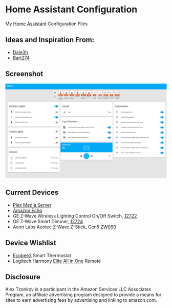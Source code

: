 # Home Assistant Configuration

My [Home Assistant](https://home-assistant.io/) Configuration Files

## Ideas and Inspiration From:

- [Dale3h](https://github.com/dale3h/homeassistant-config) 
- [Bart274](https://github.com/Bart274/icloudplatform)

## Screenshot
![UI](screenshot.png)

## Current Devices
- [Plex Media Server](https://www.plex.tv/)
- [Amazon Echo](https://www.amazon.com/gp/product/B00X4WHP5E/ref=as_li_tl?ie=UTF8&camp=1789&creative=9325&creativeASIN=B00X4WHP5E&linkCode=as2&tag=tzonkov-20&linkId=3add3da278c91b57f14ee4b5aa941d97)
- GE Z-Wave Wireless Lighting Control On/Off Switch, [12722](https://www.amazon.com/gp/product/B0035YRCR2/ref=as_li_tl?ie=UTF8&camp=1789&creative=9325&creativeASIN=B0035YRCR2&linkCode=as2&tag=tzonkov-20&linkId=d9efe53d35604f066b32f9da809d1f28)
- GE Z-Wave Smart Dimmer, [12724](https://www.amazon.com/gp/product/B006LQFHN2/ref=as_li_tl?ie=UTF8&camp=1789&creative=9325&creativeASIN=B006LQFHN2&linkCode=as2&tag=tzonkov-20&linkId=4dbb2b7892e8abf6c15401de9a6c7ed4)
- Aeon Labs Aeotec Z-Wave Z-Stick, Gen5 [ZW090](https://www.amazon.com/gp/product/B00X0AWA6E/ref=as_li_tl?ie=UTF8&camp=1789&creative=9325&creativeASIN=B00X0AWA6E&linkCode=as2&tag=tzonkov-20&linkId=18633d8d0e7ed9c80804ae8b5699c941)

## Device Wishlist
- [Ecobee3](https://www.amazon.com/gp/product/B00ZIRV39M/ref=as_li_tl?ie=UTF8&camp=1789&creative=9325&creativeASIN=B00ZIRV39M&linkCode=as2&tag=tzonkov-20&linkId=092b7b794b3b6c099e94a5f6cfbb33af) Smart Thermostat
- Logitech Harmony [Elite All in One](https://www.amazon.com/gp/product/B014PDFP9S/ref=as_li_tl?ie=UTF8&camp=1789&creative=9325&creativeASIN=B014PDFP9S&linkCode=as2&tag=tzonkov-20&linkId=e3b94e1772f1a4ceb25430e963b57aba) Remote 

## Disclosure
Alex Tzonkov is a participant in the Amazon Services LLC Associates Program, an affiliate advertising program designed to provide a means for sites to earn advertising fees by advertising and linking to amazon.com.
